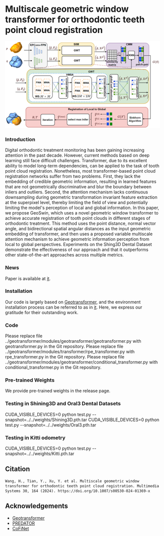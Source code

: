 # Multiscale geometric window transformer for orthodontic teeth point cloud registration
![Image text](Pipline.png)

### Introduction
  Digital orthodontic treatment monitoring has been gaining increasing attention in the past decade. However, current methods based on deep learning still face difficult challenges. Transformer, due to its excellent ability to model long-term dependencies, can be applied to the task of tooth point cloud registration. Nonetheless, most transformer-based point cloud registration networks suffer from two problems. First, they lack the embedding of credible geometric information, resulting in learned features that are not geometrically discriminative and blur the boundary between inliers and outliers. Second, the attention mechanism lacks continuous downsampling during geometric transformation invariant feature extraction at the superpixel level, thereby limiting the field of view and potentially limiting the model's perception of local and global information. In this paper, we propose GeoSwin, which uses a novel geometric window transformer to achieve accurate registration of tooth point clouds in different stages of orthodontic treatment. This method uses the point distance, normal vector angle, and bidirectional spatial angular distances as the input geometric embedding of transformer, and then uses a proposed variable multiscale attention mechanism to achieve geometric information perception from local to global perspectives. Experiments on the Shing3D Dental Dataset demonstrate the effectiveness of our approach and that it outperforms other state-of-the-art approaches across multiple metrics.

### News
Paper is available at [it](https://link.springer.com/article/10.1007/s00530-024-01369-x).

### Installation
Our code is largely based on [Geotransformer](https://github.com/qinzheng93/GeoTransformer), and the environment installation process can be referred to as in [it](https://github.com/qinzheng93/GeoTransformer). Here, we express our gratitude for their outstanding work.

### Code
Please replace file ../geotransformer/modules/geotransformer/geotransformer.py with geotransformer.py in the Git repository.
Please replace file ../geotransformer/modules/transformer/rpe_transformer.py with rpe_transformer.py in the Git repository.
Please replace file ../geotransformer/modules/geotransformer/conditional_transformer.py with conditional_transformer.py in the Git repository.

### Pre-trained Weights 
We provide pre-trained weights in the release page.

### Testing in Shining3D and Oral3 Dental Datasets 
CUDA_VISIBLE_DEVICES=0 python test.py --snapshot=../../weights/Shining3D.pth.tar
CUDA_VISIBLE_DEVICES=0 python test.py --snapshot=../../weights/Oral3.pth.tar

### Testing in Kitti odometry 
CUDA_VISIBLE_DEVICES=0 python test.py --snapshot=../../weights/Kitti.pth.tar

## Citation
```
Wang, H., Tian, Y., Xu, Y. et al. Multiscale geometric window transformer for orthodontic teeth point cloud registration. Multimedia Systems 30, 164 (2024). https://doi.org/10.1007/s00530-024-01369-x
```

## Acknowledgements
- [Geotransformer](https://github.com/qinzheng93/GeoTransformer)
- [PREDATOR](https://github.com/prs-eth/OverlapPredator)
- [CoFiNet](https://github.com/haoyu94/Coarse-to-fine-correspondences) 








